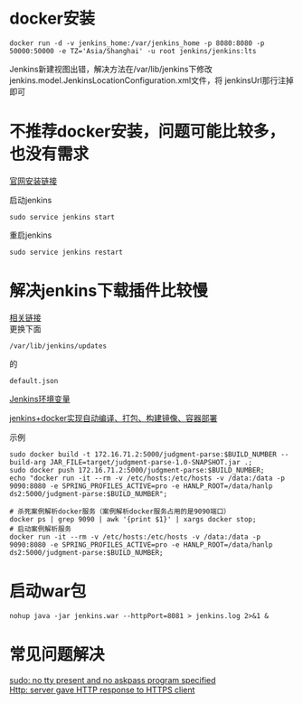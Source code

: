 ﻿# docker安装
```shell script
docker run -d -v jenkins_home:/var/jenkins_home -p 8080:8080 -p 50000:50000 -e TZ='Asia/Shanghai' -u root jenkins/jenkins:lts
```

Jenkins新建视图出错，解决方法在/var/lib/jenkins下修改jenkins.model.JenkinsLocationConfiguration.xml文件，将
jenkinsUrl那行注掉即可

# 不推荐docker安装，问题可能比较多，也没有需求  
[官网安装链接](https://pkg.jenkins.io/redhat-stable/)  

启动jenkins  
```shell script
sudo service jenkins start  
```
重启jenkins 
```shell script
sudo service jenkins restart 
```
# 解决jenkins下载插件比较慢
[相关链接](https://blog.csdn.net/qq_39653459/article/details/103585084?depth_1-utm_source=distribute.pc_relevant.none-task&utm_source=distribute.pc_relevant.none-task)  
更换下面
```shell script
/var/lib/jenkins/updates
```
的
```shell script
default.json
```

[Jenkins环境变量](http://172.16.71.3:8080/env-vars.html/) 

[jenkins+docker实现自动编译、打包、构建镜像、容器部署](https://blog.csdn.net/xiaoxiangzi520/article/details/88842200)      

示例  
```shell script
sudo docker build -t 172.16.71.2:5000/judgment-parse:$BUILD_NUMBER --build-arg JAR_FILE=target/judgment-parse-1.0-SNAPSHOT.jar .;
sudo docker push 172.16.71.2:5000/judgment-parse:$BUILD_NUMBER;
echo "docker run -it --rm -v /etc/hosts:/etc/hosts -v /data:/data -p 9090:8080 -e SPRING_PROFILES_ACTIVE=pro -e HANLP_ROOT=/data/hanlp ds2:5000/judgment-parse:$BUILD_NUMBER";
```

```shell script
# 杀死案例解析docker服务（案例解析docker服务占用的是9090端口）
docker ps | grep 9090 | awk '{print $1}' | xargs docker stop;
# 启动案例解析服务
docker run -it --rm -v /etc/hosts:/etc/hosts -v /data:/data -p 9090:8080 -e SPRING_PROFILES_ACTIVE=pro -e HANLP_ROOT=/data/hanlp ds2:5000/judgment-parse:$BUILD_NUMBER;
```

# 启动war包  
```shell script
nohup java -jar jenkins.war --httpPort=8081 > jenkins.log 2>&1 &
```

# 常见问题解决 
[sudo: no tty present and no askpass program specified](https://blog.csdn.net/qq_36792209/article/details/82695539?depth_1-utm_source=distribute.pc_relevant.none-task&utm_source=distribute.pc_relevant.none-task)  
[Http: server gave HTTP response to HTTPS client ](https://blog.csdn.net/liyin6847/article/details/90599612)  





